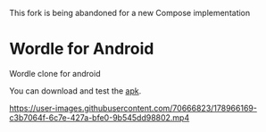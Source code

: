 This fork is being abandoned for a new Compose implementation

# Wordle for Android 
Wordle clone for android

You can download and test the [apk](https://github.com/cagriyildirimR/wordle/raw/main/release/app-debug.apk).


https://user-images.githubusercontent.com/70666823/178966169-c3b7064f-6c7e-427a-bfe0-9b545dd98802.mp4


